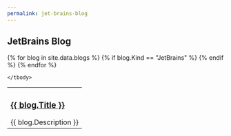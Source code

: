```yaml
---
permalink: jet-brains-blog
---
```


<h2>JetBrains Blog</h2>

<table>
	<tbody>
{% for blog in site.data.blogs %}
	{% if blog.Kind == "JetBrains" %}
		<tr>
			<td>
				<h3><a href="{{ blog.Url }}">{{ blog.Title }}</a></h3>
				{{ blog.Description }}
			</td>
		</tr>
	{% endif %}
{% endfor %}
				
	</tbody>
</table>

